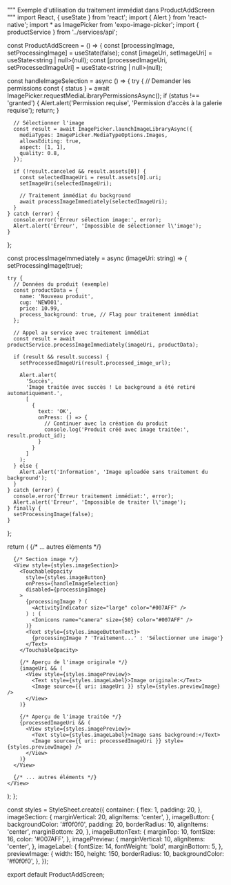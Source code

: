 """
Exemple d'utilisation du traitement immédiat dans ProductAddScreen
"""
import React, { useState } from 'react';
import { Alert } from 'react-native';
import * as ImagePicker from 'expo-image-picker';
import { productService } from '../services/api';

const ProductAddScreen = () => {
  const [processingImage, setProcessingImage] = useState(false);
  const [imageUri, setImageUri] = useState<string | null>(null);
  const [processedImageUri, setProcessedImageUri] = useState<string | null>(null);

  const handleImageSelection = async () => {
    try {
      // Demander les permissions
      const { status } = await ImagePicker.requestMediaLibraryPermissionsAsync();
      if (status !== 'granted') {
        Alert.alert('Permission requise', 'Permission d\'accès à la galerie requise');
        return;
      }

      // Sélectionner l'image
      const result = await ImagePicker.launchImageLibraryAsync({
        mediaTypes: ImagePicker.MediaTypeOptions.Images,
        allowsEditing: true,
        aspect: [1, 1],
        quality: 0.8,
      });

      if (!result.canceled && result.assets[0]) {
        const selectedImageUri = result.assets[0].uri;
        setImageUri(selectedImageUri);
        
        // Traitement immédiat du background
        await processImageImmediately(selectedImageUri);
      }
    } catch (error) {
      console.error('Erreur sélection image:', error);
      Alert.alert('Erreur', 'Impossible de sélectionner l\'image');
    }
  };

  const processImageImmediately = async (imageUri: string) => {
    setProcessingImage(true);
    
    try {
      // Données du produit (exemple)
      const productData = {
        name: 'Nouveau produit',
        cug: 'NEW001',
        price: 10.99,
        process_background: true, // Flag pour traitement immédiat
      };

      // Appel au service avec traitement immédiat
      const result = await productService.processImageImmediately(imageUri, productData);
      
      if (result && result.success) {
        setProcessedImageUri(result.processed_image_url);
        
        Alert.alert(
          'Succès',
          'Image traitée avec succès ! Le background a été retiré automatiquement.',
          [
            {
              text: 'OK',
              onPress: () => {
                // Continuer avec la création du produit
                console.log('Produit créé avec image traitée:', result.product_id);
              }
            }
          ]
        );
      } else {
        Alert.alert('Information', 'Image uploadée sans traitement du background');
      }
    } catch (error) {
      console.error('Erreur traitement immédiat:', error);
      Alert.alert('Erreur', 'Impossible de traiter l\'image');
    } finally {
      setProcessingImage(false);
    }
  };

  return (
    <View style={styles.container}>
      {/* ... autres éléments */}
      
      {/* Section image */}
      <View style={styles.imageSection}>
        <TouchableOpacity
          style={styles.imageButton}
          onPress={handleImageSelection}
          disabled={processingImage}
        >
          {processingImage ? (
            <ActivityIndicator size="large" color="#007AFF" />
          ) : (
            <Ionicons name="camera" size={50} color="#007AFF" />
          )}
          <Text style={styles.imageButtonText}>
            {processingImage ? 'Traitement...' : 'Sélectionner une image'}
          </Text>
        </TouchableOpacity>
        
        {/* Aperçu de l'image originale */}
        {imageUri && (
          <View style={styles.imagePreview}>
            <Text style={styles.imageLabel}>Image originale:</Text>
            <Image source={{ uri: imageUri }} style={styles.previewImage} />
          </View>
        )}
        
        {/* Aperçu de l'image traitée */}
        {processedImageUri && (
          <View style={styles.imagePreview}>
            <Text style={styles.imageLabel}>Image sans background:</Text>
            <Image source={{ uri: processedImageUri }} style={styles.previewImage} />
          </View>
        )}
      </View>
      
      {/* ... autres éléments */}
    </View>
  );
};

const styles = StyleSheet.create({
  container: {
    flex: 1,
    padding: 20,
  },
  imageSection: {
    marginVertical: 20,
    alignItems: 'center',
  },
  imageButton: {
    backgroundColor: '#f0f0f0',
    padding: 20,
    borderRadius: 10,
    alignItems: 'center',
    marginBottom: 20,
  },
  imageButtonText: {
    marginTop: 10,
    fontSize: 16,
    color: '#007AFF',
  },
  imagePreview: {
    marginVertical: 10,
    alignItems: 'center',
  },
  imageLabel: {
    fontSize: 14,
    fontWeight: 'bold',
    marginBottom: 5,
  },
  previewImage: {
    width: 150,
    height: 150,
    borderRadius: 10,
    backgroundColor: '#f0f0f0',
  },
});

export default ProductAddScreen;

